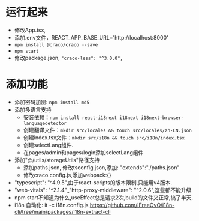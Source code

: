# 运行起来
- 修改App.tsx, <BrowserRouter basename="/">
- 添加.env文件，REACT_APP_BASE_URL='http://localhost:8000'
- `npm install @craco/craco --save`
- `npm start`
- 修改package.json, `"craco-less": "^3.0.0",`
# 添加功能
- 添加密码加密: `npm install md5 `
- 添加多语言支持
    - 安装依赖：`npm install react-i18next i18next i18next-browser-languagedetector `
    - 创建翻译文件：`mkdir src/locales && touch src/locales/zh-CN.json`
    - 创建index.tsx文件：`mkdir src/i18n && touch src/i18n/index.tsx`
    - 创建selectLang组件.
    - 在pages/admin和pages/login添加selectLang组件
- 添加"@/utils/storageUtils"路径支持
    - 添加paths.json, 修改tsconfig.json,添加: "extends":"./paths.json"
    - 修改craco.config.js,添加webpack:{}
- "typescript": "^4.9.5",由于react-scripts的版本限制,只能用v4版本.
- "web-vitals": "^2.1.4",,"http-proxy-middleware": "^2.0.6",这些都不能升级
- npm start不知道为什么,useEffect总是请求2次,build的文件又正常,搞了半天.
- i18n 自动化: it -c i18n.config.js https://github.com/IFreeOvO/i18n-cli/tree/main/packages/i18n-extract-cli
